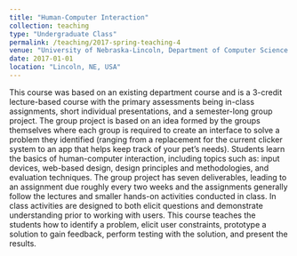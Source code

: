 ```yaml
---
title: "Human-Computer Interaction"
collection: teaching
type: "Undergraduate Class"
permalink: /teaching/2017-spring-teaching-4
venue: "University of Nebraska-Lincoln, Department of Computer Science and Engineering"
date: 2017-01-01
location: "Lincoln, NE, USA"
---
```


This course was based on an existing department course and is a 3-credit lecture-based course with the primary assessments being in-class assignments, short individual presentations, and a semester-long group project. The group project is based on an idea formed by the groups themselves where each group is required to create an interface to solve a problem they identified (ranging from a replacement for the current clicker system to an app that helps keep track of your pet’s needs). Students learn the basics of human-computer interaction, including topics such as: input devices, web-based design, design principles and methodologies, and evaluation techniques. The group project has seven deliverables, leading to an assignment due roughly every two weeks and the assignments generally follow the lectures and smaller hands-on activities conducted in class. In class activities are designed to both elicit questions and demonstrate understanding prior to working with users. This course teaches the students how to identify a problem, elicit user constraints, prototype a solution to gain feedback, perform testing with the solution, and present the results.
